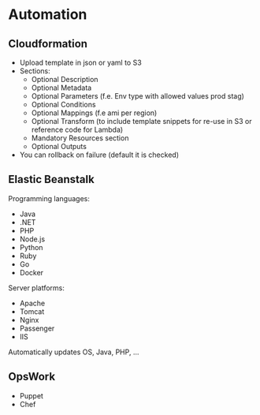 # Automation

## Cloudformation

- Upload template in json or yaml to S3
- Sections:
    - Optional Description
    - Optional Metadata
    - Optional Parameters (f.e. Env type with allowed values prod stag)
    - Optional Conditions
    - Optional Mappings (f.e ami per region)
    - Optional Transform (to include template snippets for re-use in S3 or reference code for Lambda)
    - Mandatory Resources section
    - Optional Outputs
- You can rollback on failure (default it is checked)

## Elastic Beanstalk

Programming languages:
- Java
- .NET
- PHP
- Node.js
- Python
- Ruby
- Go
- Docker

Server platforms:
- Apache
- Tomcat
- Nginx
- Passenger
- IIS

Automatically updates OS, Java, PHP, ...

## OpsWork

- Puppet
- Chef


